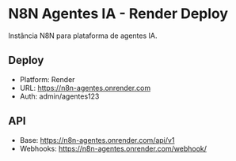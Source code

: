 # N8N Agentes IA - Render Deploy

Instância N8N para plataforma de agentes IA.

## Deploy
- Platform: Render
- URL: https://n8n-agentes.onrender.com
- Auth: admin/agentes123

## API
- Base: https://n8n-agentes.onrender.com/api/v1
- Webhooks: https://n8n-agentes.onrender.com/webhook/